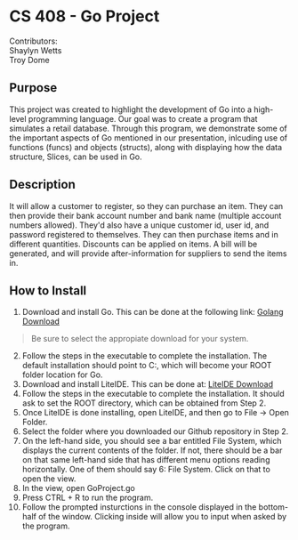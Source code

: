 # CS 408 - Go Project
Contributors:   
Shaylyn Wetts   
Troy Dome   

## Purpose   
This project was created to highlight the development of Go into a high-level programming language. Our goal was to create a program that simulates a retail database. Through this program, we demonstrate some of the important aspects of Go mentioned in our presentation, inlcuding use of functions (funcs) and objects (structs), along with displaying how the data structure, Slices, can be used in Go.   
   
## Description   
It will allow a customer to register, so they can purchase an item. They can then provide their bank account number and bank name (multiple account numbers allowed). They'd also have a unique customer id, user id, and password registered to themselves. They can then purchase items and in different quantities. Discounts can be applied on items. A bill will be generated, and will provide after-information for suppliers to send the items in.   

## How to Install   
1. Download and install Go. This can be done at the following link: [Golang Download](https://golang.org/dl/)   
> Be sure to select the appropiate download for your system.   
2. Follow the steps in the executable to complete the installation. The default installation should point to C:\, which will become your ROOT folder location for Go.   
3. Download and install LiteIDE. This can be done at: [LiteIDE Download](https://sourceforge.net/projects/liteide/files/latest/download?source=files)   
4. Follow the steps in the executable to complete the installation. It should ask to set the ROOT directory, which can be obtained from Step 2.   
5. Once LiteIDE is done installing, open LiteIDE, and then go to File -> Open Folder.   
6. Select the folder where you downloaded our Github repository in Step 2.   
7. On the left-hand side, you should see a bar entitled File System, which displays the current contents of the folder. If not, there should be a bar on that same left-hand side that has different menu options reading horizontally. One of them should say 6: File System. Click on that to open the view.   
8. In the view, open GoProject.go   
9. Press CTRL + R to run the program.   
10. Follow the prompted insturctions in the console displayed in the bottom-half of the window. Clicking inside will allow you to input when asked by the program.